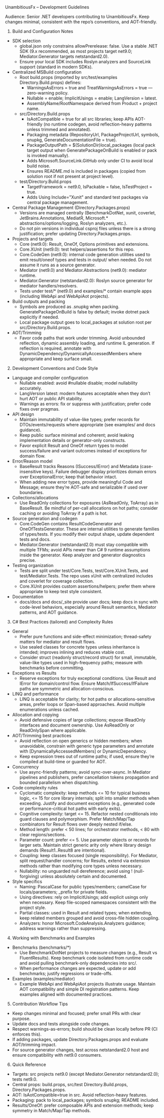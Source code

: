 UnambitiousFx – Development Guidelines

Audience: Senior .NET developers contributing to UnambitiousFx. Keep changes minimal, consistent with the repo’s conventions, and AOT-friendly.

1) Build and Configuration Notes
- SDK selection
  - global.json only constrains allowPrerelease: false. Use a stable .NET SDK (9.x recommended, as most projects target net9.0; Mediator.Generator targets netstandard2.0).
  - Ensure your local SDK includes Roslyn analyzers and SourceLink support (standard in modern SDKs).
- Centralized MSBuild configuration
  - Root build.props (imported by src/test/examples Directory.Build.props) defines:
    - WarningsAsErrors = true and TreatWarningsAsErrors = true — zero-warning policy.
    - Nullable = enable; ImplicitUsings = enable; LangVersion = latest.
    - AssemblyName/RootNamespace derived from Product + project name.
  - src/Directory.Build.props
    - IsAotCompatible = true for all src libraries; keep APIs AOT-friendly (no runtime codegen, avoid reflection-heavy patterns unless trimmed and annotated).
    - Packaging metadata (RepositoryUrl, PackageProjectUrl, symbols, snupkg, GenerateDocumentationFile = true).
    - PackageOutputPath = $(SolutionDir)local_packages (local pack target output when GeneratePackageOnBuild is enabled or pack is invoked manually).
    - Adds Microsoft.SourceLink.GitHub only under CI to avoid local build noise.
    - Ensures README.md is included in packages (copied from solution root if not present at project level).
  - test/Directory.Build.props
    - TargetFramework = net9.0, IsPackable = false, IsTestProject = true.
    - Adds Using Include="Xunit" and standard test packages via central package management.
- Central Package Management (Directory.Packages.props)
  - Versions are managed centrally (BenchmarkDotNet, xunit, coverlet, JetBrains.Annotations, MediatR, Microsoft.* abstractions/options/logging, Roslyn analyzers, etc.).
  - Do not pin versions in individual csproj files unless there is a strong justification; prefer updating Directory.Packages.props.
- Projects and targets
  - Core (net9.0): Result, OneOf, Options primitives and extensions.
  - Core.XUnit (net9.0): test helpers/assertions for this repo.
  - Core.CodeGen (net9.0): internal code generation utilities used to emit result/oneof types and tests in output/ when needed. Do not assume it runs as a source generator.
  - Mediator (net9.0) and Mediator.Abstractions (net9.0): mediator runtime.
  - Mediator.Generator (netstandard2.0): Roslyn source generator for mediator handlers/resolvers.
  - Tests under test/* (net9.0) and examples/* contain example apps (including WebApi and WebApiAot projects).
- Build outputs and packing
  - Symbols are produced as .snupkg when packing. GeneratePackageOnBuild is false by default; invoke dotnet pack explicitly if needed.
  - Local package output goes to local_packages at solution root per src/Directory.Build.props.
- AOT/Trimming
  - Favor code paths that work under trimming. Avoid unbounded reflection, dynamic assembly loading, and runtime IL generation. If reflection is required, annotate with DynamicDependency/DynamicallyAccessedMembers where appropriate and keep surface small.

2) Development Conventions and Code Style
- Language and compiler configuration
  - Nullable enabled: avoid #nullable disable; model nullability accurately.
  - LangVersion latest: modern features acceptable when they don’t hurt AOT or public API stability.
  - Warnings as errors: fix or suppress with justification; prefer code fixes over pragmas.
- API design
  - Maintain immutability of value-like types; prefer records for DTOs/events/requests where appropriate (see examples/ and docs guidance).
  - Keep public surface minimal and coherent; avoid leaking implementation details or generator-only constructs.
  - Favor explicit Result and OneOf return types to model success/failure and variant outcomes instead of exceptions for domain flow.
- Error/Reason model
  - BaseResult tracks Reasons (ISuccess/IError) and Metadata (case-insensitive keys). Failure debugger display prioritizes domain errors over ExceptionalError; keep that behavior intact.
  - When adding new error types, provide meaningful Code and Message; ensure they’re AOT-safe and serializable if used over boundaries.
- Collections/allocations
  - Use ReadOnly collections for exposures (AsReadOnly, ToArray) as in BaseResult. Be mindful of per-call allocations on hot paths; consider caching or avoiding ToArray if a path is hot.
- Source generation and codegen
  - Core.CodeGen contains ResultCodeGenerator and OneOfTestsGenerator. These are internal utilities to generate families of types/tests. If you modify their output shape, update dependent tests and docs.
  - Mediator.Generator (netstandard2.0) must stay compatible with multiple TFMs; avoid APIs newer than C# 9 runtime assumptions inside the generator. Keep analyzer and generator diagnostics precise.
- Testing organization
  - Tests are split under test/Core.Tests, test/Core.XUnit.Tests, and test/Mediator.Tests. The repo uses xUnit with centralized includes and coverlet for coverage collection.
  - Core.XUnit provides custom assertions/helpers; prefer them where appropriate to keep test style consistent.
- Documentation
  - docs/docs and docs/_site provide user docs; keep docs in sync with code-level behaviors, especially around Result semantics, Mediator patterns, and AOT guidance.

3) C# Best Practices (tailored) and Complexity Rules
- General
  - Prefer pure functions and side-effect minimization; thread-safety matters for mediator and result flows.
  - Use sealed classes for concrete types unless inheritance is intended; improves inlining and reduces vtable cost.
  - Consider struct (readonly struct/record struct) for small, immutable, value-like types used in high-frequency paths; measure with benchmarks before committing.
- Exceptions vs Results
  - Reserve exceptions for truly exceptional conditions. Use Result and IError for domain/control flow. Ensure Match/IfSuccess/IfFailure paths are symmetric and allocation-conscious.
- LINQ and performance
  - LINQ is acceptable for clarity; for hot paths or allocations-sensitive areas, prefer loops or Span-based approaches. Avoid multiple enumerations unless cached.
- Allocation and copying
  - Avoid defensive copies of large collections; expose IReadOnly interfaces and document ownership. Use AsReadOnly or ReadOnlySpan where applicable.
- AOT/Trimming best practices
  - Avoid reflection on open generics or hidden members; when unavoidable, constrain with generic type parameters and annotate with [DynamicallyAccessedMembers] or DynamicDependency.
  - Keep expression trees out of runtime paths; if used, ensure they’re compiled at build-time or guarded for AOT.
- Concurrency
  - Use async-friendly patterns; avoid sync-over-async. In Mediator pipelines and publishers, prefer cancellation tokens propagation and bounded parallelism when dispatching.
- Code complexity rules
  - Cyclomatic complexity: keep methods <= 10 for typical business logic, <= 15 for core library internals; split into smaller methods when exceeding. Justify and document exceptions (e.g., generated code or performance-critical hot paths with early exits).
  - Cognitive complexity: target <= 15. Refactor nested conditionals into guard clauses and polymorphism. Prefer Match/Map/Tap combinators for Result flows over deeply nested if/else.
  - Method length: prefer < 50 lines; for orchestrator methods, < 80 with clear regions/sections.
  - Parameter count: prefer <= 5. Use parameter objects or records for larger sets. Maintain strict generic arity only where library design demands (Result1..Result8 are intentional).
  - Coupling: keep classes focused (single responsibility). For Mediator, split request/handler concerns; for Results, extend via extension methods rather than modifying core types unless necessary.
  - Nullability: no unguarded null dereference; avoid using ! (null-forgiving) unless absolutely certain and documented.
- Style specifics
  - Naming: PascalCase for public types/members; camelCase for locals/parameters; _prefix for private fields.
  - Using directives: rely on ImplicitUsings; add explicit usings only when necessary. Keep file-scoped namespaces consistent with the project style.
  - Partial classes: used in Result and related types; when extending, keep related members grouped and avoid cross-file hidden coupling.
  - Analyzers: honor Microsoft.CodeAnalysis.Analyzers guidance; address warnings rather than suppressing.

4) Working with Benchmarks and Examples
- Benchmarks (benchmarks/*)
  - Use BenchmarkDotNet projects to measure changes (e.g., Result vs FluentResults). Keep benchmark code isolated from runtime code and avoid pulling benchmark-only dependencies into src/.
  - When performance changes are expected, update or add benchmarks; justify regressions or trade-offs.
- Examples (examples/mediator)
  - Example WebApi and WebApiAot projects illustrate usage. Maintain AOT compatibility and simple DI registration patterns. Keep examples aligned with documented practices.

5) Contribution Workflow Tips
- Keep changes minimal and focused; prefer small PRs with clear purpose.
- Update docs and tests alongside code changes.
- Respect warnings-as-errors; build should be clean locally before PR (CI enforces this).
- If adding packages, update Directory.Packages.props and evaluate AOT/trimming impact.
- For source generator changes, test across netstandard2.0 host and ensure compatibility with net9.0 consumers.

6) Quick Reference
- Targets: src projects net9.0 (except Mediator.Generator netstandard2.0); tests net9.0.
- Central props: build.props, src/test Directory.Build.props, Directory.Packages.props.
- AOT: IsAotCompatible=true in src. Avoid reflection-heavy features.
- Packaging: pack to local_packages; symbols snupkg; README included.
- Results/OneOf: prefer composable APIs and extension methods; keep symmetry in Match/Map/Tap methods.
